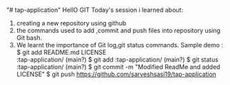 "# tap-application" 
HellO GIT
Today's session i learned about:
1) creating a new repository using github
2) the commands used to add ,commit and push files into repository using Git bash.
3) We learnt the importance of Git log,git status commands.
Sample demo :
$ git add README.md LICENSE                                                                                                  
:tap-application/ (main?) $ git add 
:tap-application/ (main?) $ git status
:tap-application/ (main?) $ git commit -m "Modified ReadMe and added LICENSE"
$ git push
https://github.com/sarveshsasi19/tap-application

 
